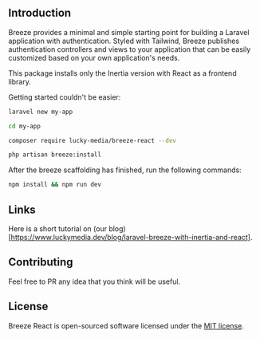 ## Introduction

Breeze provides a minimal and simple starting point for building a Laravel application with authentication. Styled with Tailwind, Breeze publishes authentication controllers and views to your application that can be easily customized based on your own application's needs.

This package installs only the Inertia version with React as a frontend library. 


Getting started couldn't be easier:

```bash
laravel new my-app

cd my-app

composer require lucky-media/breeze-react --dev

php artisan breeze:install
```

After the breeze scaffolding has finished, run the following commands:

```bash
npm install && npm run dev
```

## Links
Here is a short tutorial on (our blog)[https://www.luckymedia.dev/blog/laravel-breeze-with-inertia-and-react].

## Contributing

Feel free to PR any idea that you think will be useful.


## License

Breeze React is open-sourced software licensed under the [MIT license](LICENSE.md).
